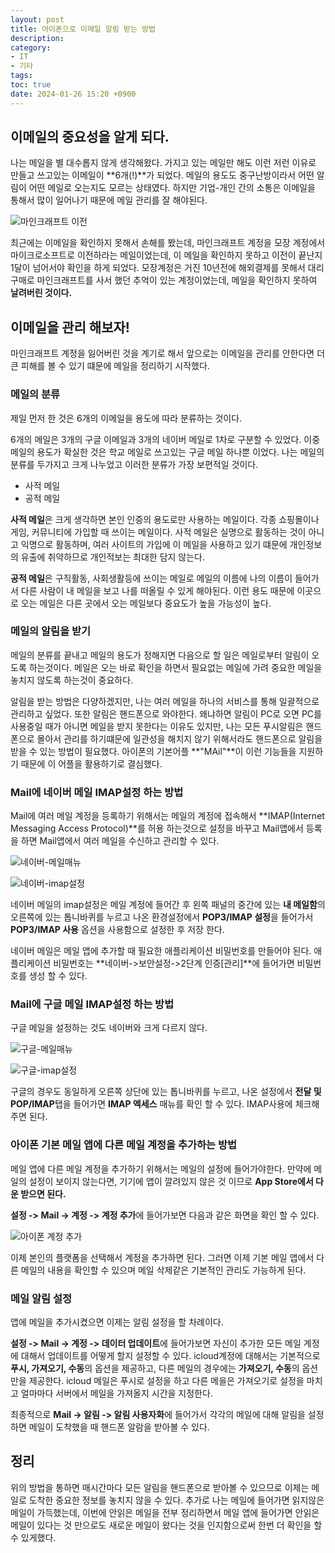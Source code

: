 ```yaml
---
layout: post
title: 아이폰으로 이메일 알림 받는 방법
description: 
category:
- IT
- 기타
tags: 
toc: true
date: 2024-01-26 15:20 +0900
---
```

## 이메일의 중요성을 알게 되다. 
나는 메일을 별 대수롭지 않게 생각해왔다. 가지고 있는 메일만 해도 이런 저런 이유로 만들고 쓰고있는 이메일이 **6개(!)**가 되었다. 메일의 용도도 중구난방이라서 어떤 알림이 어떤 메일로 오는지도 모르는 상태였다. 하지만 기업-개인 간의 소통은 이메일을 통해서 많이 일어나기 때문에 메일 관리를 잘 해야된다. 

![마인크래프트 이전](/아이폰으로-메일-알림-받는-설정-방법.md/마인크래프트이전.png)

최근에는 이메일을 확인하지 못해서 손해를 봤는데, 마인크래프트 계정을 모장 계정에서 마이크로소프트로 이전하라는 메일이었는데, 이 메일을 확인하지 못하고 이전이 끝난지 1달이 넘어서야 확인을 하게 되었다. 모장계정은 거진 10년전에 해외결제를 못해서 대리구매로 마인크래프트를 사서 했던 추억이 있는 계정이었는데, 메일을 확인하지 못하여 **날려버린 것이다.** 

## 이메일을 관리 해보자!
마인크래프트 계정을 잃어버린 것을 계기로 해서 앞으로는 이메일을 관리를 안한다면 더 큰 피해를 볼 수 있기 떄문에 메일을 정리하기 시작했다. 

### 메일의 분류
제일 먼저 한 것은 6개의 이메일을 용도에 따라 분류하는 것이다. 

6개의 메일은 3개의 구글 이메일과 3개의 네이버 메일로 1차로 구분할 수 있었다. 이중 메일의 용도가 확실한 것은 학교 메일로 쓰고있는 구글 메일 하나뿐 이었다. 나는 메일의 분류를 두가지고 크게 나누었고 이러한 분류가 가장 보편적일 것이다. 

- 사적 메일
- 공적 메일

**사적 메일**은 크게 생각하면 본인 인증의 용도로만 사용하는 메일이다. 각종 쇼핑몰이나 게임, 커뮤니티에 가입할 때 쓰이는 메일이다. 사적 메일은 실명으로 활동하는 것이 아니고 익명으로 활동하며, 여러 사이트의 가입에 이 메일을 사용하고 있기 떄문에 개인정보의 유출에 취약하므로 개인적보는 최대한 담지 않는다. 

**공적 메일**은 구직활동, 사회생활등에 쓰이는 메일로 메일의 이름에 나의 이름이 들어가서 다른 사람이 내 메일을 보고 나를 떠올릴 수 있게 해야된다. 이런 용도 때문에 이곳으로 오는 메일은 다른 곳에서 오는 메일보다 중요도가 높을 가능성이 높다. 

### 메일의 알림을 받기
메일의 분류를 끝내고 메일의 용도가 정해지면 다음으로 할 일은 메일로부터 알림이 오도록 하는것이다. 메일은 오는 바로 확인을 하면서 필요없는 메일에 가려 중요한 메일을 놓치지 않도록 하는것이 중요하다. 

알림을 받는 방법은 다양하겠지만, 나는 여러 메일을 하나의 서비스를 통해 일괄적으로 관리하고 싶었다. 또한 알림은 핸드폰으로 와야한다. 왜냐하면 알림이 PC로 오면 PC를 사용중일 때가 아니면 메일을 받지 못한다는 이유도 있지만, 나는 모든 푸시알림은 핸드폰으로 몰아서 관리를 하기떄문에 일관성을 해치지 않기 위해서라도 핸드폰으로 알림을 받을  수 있는 방법이 필요했다. 아이폰의 기본어플 **"MAil"**이 이런 기능들을 지원하기 때문에 이 어플을 활용하기로 결심했다. 

### Mail에 네이버 메일 IMAP설정 하는 방법 
Mail에 여러 메일 계정을 등록하기 위해서는 메일의 계정에 접속해서 **IMAP(Internet Messaging Access Protocol)**를 허용 하는것으로 설정을 바꾸고 Mail앱에서 등록을 하면 Mail앱에서 여러 메일을 수신하고 관리할 수 있다. 

![네이버-메일매뉴](/아이폰으로-메일-알림-받는-설정-방법.md/네이버-메일매뉴.png)

![네이버-imap설정](/아이폰으로-메일-알림-받는-설정-방법.md/네이버-imap설정.png)

네이버 메일의 imap설정은 메일 계정에 들어간 후 왼쪽 패널의 중간에 있는 **내 메일함**의 오른쪽에 있는 톱니바퀴를 누르고 나온 환경설정에서 **POP3/IMAP 설정**을 들어가서 **POP3/IMAP 사용** 옵션을 사용함으로 설정한 후 저장 한다. 

네이버 메일은 메일 앱에 추가할 때 필요한 애플리케이션 비밀번호를 만들어야 된다. 애플리케이션 비밀번호는 **네이버->보안설정->2단계 인증[관리]**에 들어가면 비밀번호를 생성 할 수 있다. 

### Mail에 구글 메일 IMAP설정 하는 방법 
구글 메일을 설정하는 것도 네이버와 크게 다르지 않다. 

![구글-메일매뉴](/아이폰으로-메일-알림-받는-설정-방법.md/구글-매뉴.png)

![구글-imap설정](/아이폰으로-메일-알림-받는-설정-방법.md/구글-imap설정.png)

구글의 경우도 동일하게 오른쪽 상단에 있는 톱니바퀴를 누르고, 나온 설정에서 **전달 및 POP/IMAP**탭을 들어가면 **IMAP 엑세스** 매뉴를 확인 할 수 있다. IMAP사용에 체크해주면 된다. 

### 아이폰 기본 메일 앱에 다른 메일 계정을 추가하는 방법 
메일 앱에 다른 메일 계정을 추가하기 위해서는 메일의 설정에 들어가야한다. 만약에 메일의 설정이 보이지 않는다면, 기기에 앱이 깔려있지 않은 것 이므로 **App Store에서 다운 받으면 된다.** 

**설정 -> Mail -> 계정 -> 계정 추가**에 들어가보면 다음과 같은 화면을 확인 할 수 있다. 

![아이폰 계정 추가](/아이폰으로-메일-알림-받는-설정-방법.md/아이폰-메일-계정-추가.png)

이제 본인의 플랫폼을 선택해서 계정을 추가하면 된다. 그러면 이제 기본 메일 앱에서 다른 메일의 내용을 확인할 수 있으며 메일 삭제같은 기본적인 관리도 가능하게 된다. 

### 메일 알림 설정 
앱에 메일을 추가시켰으면 이제는 알림 설정을 할 차례이다. 

**설정 -> Mail -> 계정 -> 데이터 업데이트**에 들어가보면 자신이 추가한 모든 메일 계정에 대해서 업데이트를 어떻게 할지 설정할 수 있다. icloud계정에 대해서는 기본적으로 **푸시, 가져오기, 수동**의 옵션을 제공하고, 다른 메일의 경우에는 **가져오기, 수동**의 옵션만을 제공한다. 
icloud 메일은 푸시로 설정을 하고 다른 메을은 가져오기로 설정을 마치고 얼마마다 서버에서 메일을 가져올지 시간을 지정한다. 

최종적으로 **Mail -> 알림 -> 알림 사용자화**에 들어가서 각각의 메일에 대해 알림을 설정하면 메일이 도착했을 때 핸드폰 알람을 받아볼 수 있다. 

## 정리
위의 방법을 통하면 매시간마다 모든 알림을 핸드폰으로 받아볼 수 있으므로 이제는 메일로 도착한 중요한 정보를 놓치지 않을 수 있다. 추가로 나는 메일에 들어가면 읽지않은 메일이 가득했는데, 이번에 안읽은 메일을 전부 정리하면서 메일 앱에 들어가면 안읽은 메일이 있다는 것 만으로도 새로운 메일이 왔다는 것을 인지함으로써 한번 더 확인을 할 수 있게했다. 